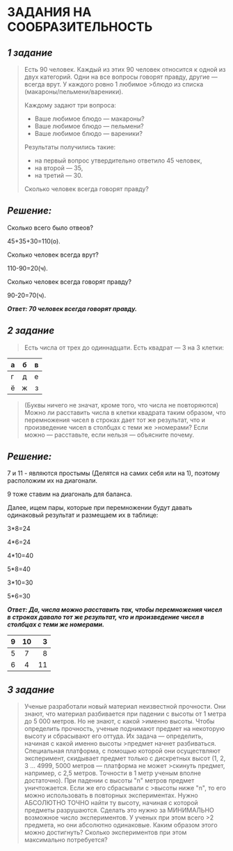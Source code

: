 # ЗАДАНИЯ НА СООБРАЗИТЕЛЬНОСТЬ
## ***1 задание***
> Есть 90 человек. Каждый из этих 90 человек относится к одной из двух категорий. Одни на все вопросы говорят правду, другие — всегда врут. У каждого ровно 1 любимое      >блюдо из списка (макароны/пельмени/вареники). 
> 
>Каждому задают три вопроса:
> + Ваше любимое блюдо — макароны?
> + Ваше любимое блюдо — пельмени?
> + Ваше любимое блюдо — вареники?
>
>Результаты получились такие:
> + на первый вопрос утвердительно ответило 45 человек,
> + на второй — 35,
> + на третий — 30.
> 
> Сколько человек всегда говорят правду?
## ***Решение:***
Сколько всего было отвеов?
 
 45+35+30=110(о).

Сколько человек всегда врут?

  110-90=20(ч).

Сколько человек всегда говорят правду?

  90-20=70(ч).

***Ответ: 70 человек всегда говорят правду.***

## ***2 задание***
> Есть числа от трех до одиннадцати. Есть квадрат — 3 на 3 клетки:

 | а | б | в |
 |---|:--:|--:|
 | г | д | е |
 | ё | ж | з |
 
> (Буквы ничего не значат, кроме того, что числа не повторяются)
> Можно ли расставить числа в клетки квадрата таким образом, что перемножения чисел в строках дает тот же результат, что и произведение чисел в столбцах с теми же  >номерами?
> Если можно — расставьте, если нельзя — объясните почему.

## ***Решение:***
7 и 11 - являются простымы (Делятся на самих себя или на 1), поэтому расположим их на диагонали. 

9 тоже ставим на диагональ для баланса.

Далее, ищем пары, которые при перемножении будут давать одинаковый результат и размещаем их в таблице:

3*8=24

4*6=24

4*10=40

5*8=40 

3*10=30

5*6=30

***Ответ: Да, числа можно расставить так, чтобы перемножения чисел в строках давало тот же результат, что и произведение чисел в столбцах с теми же номерами.***

| 9 | 10 | 3 |
|---|:--:|--:|
| 5 | 7 | 8 |
| 6 | 4 | 11 |

## ***3 задание***
>Ученые разработали новый материал неизвестной прочности. Они знают, что материал разбивается при падении с высоты от 1 метра до 5 000 метров. Но не знают, с какой >именно высоты. Чтобы определить прочность, ученые поднимают предмет на некоторую высоту и сбрасывают его оттуда. Их задача — определить, начиная с какой именно высоты >предмет начнет разбиваться.
>Специальная платформа, с помощью которой они осуществляют эксперимент, скидывает предмет только с дискретных высот (1, 2, 3 ... 4999, 5000 метров — платформа не может >скинуть предмет, например, с 2,5 метров. Точности в 1 метр ученым вполне достаточно). При падении с высоты "n" метров предмет уничтожается. Если же его сбрасывали с >высоты ниже "n", то его можно использовать в повторных экспериментах.
>Нужно АБСОЛЮТНО ТОЧНО найти ту высоту, начиная с которой предметы разрушаются. Сделать это нужно за МИНИМАЛЬНО возможное число экспериментов. У ученых при этом всего >2 предмета, но они абсолютно одинаковые. Каким образом этого можно достигнуть? Сколько экспериментов при этом максимально потребуется?

